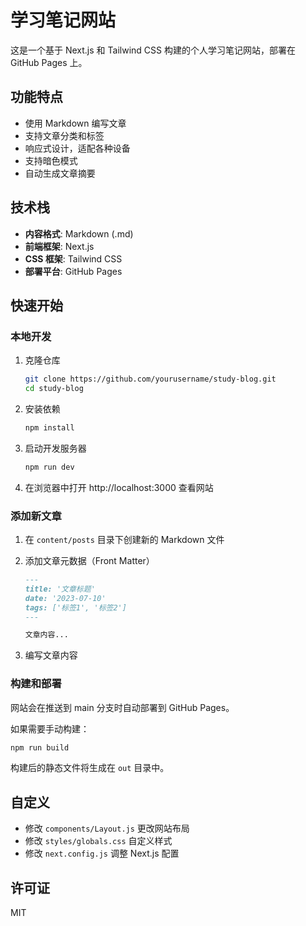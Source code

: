 # 学习笔记网站

这是一个基于 Next.js 和 Tailwind CSS 构建的个人学习笔记网站，部署在 GitHub Pages 上。

## 功能特点

- 使用 Markdown 编写文章
- 支持文章分类和标签
- 响应式设计，适配各种设备
- 支持暗色模式
- 自动生成文章摘要

## 技术栈

- **内容格式**: Markdown (.md)
- **前端框架**: Next.js
- **CSS 框架**: Tailwind CSS
- **部署平台**: GitHub Pages

## 快速开始

### 本地开发

1. 克隆仓库
   ```bash
   git clone https://github.com/yourusername/study-blog.git
   cd study-blog
   ```

2. 安装依赖
   ```bash
   npm install
   ```

3. 启动开发服务器
   ```bash
   npm run dev
   ```

4. 在浏览器中打开 http://localhost:3000 查看网站

### 添加新文章

1. 在 `content/posts` 目录下创建新的 Markdown 文件
2. 添加文章元数据（Front Matter）
   ```markdown
   ---
   title: '文章标题'
   date: '2023-07-10'
   tags: ['标签1', '标签2']
   ---

   文章内容...
   ```

3. 编写文章内容

### 构建和部署

网站会在推送到 main 分支时自动部署到 GitHub Pages。

如果需要手动构建：

```bash
npm run build
```

构建后的静态文件将生成在 `out` 目录中。

## 自定义

- 修改 `components/Layout.js` 更改网站布局
- 修改 `styles/globals.css` 自定义样式
- 修改 `next.config.js` 调整 Next.js 配置

## 许可证

MIT 